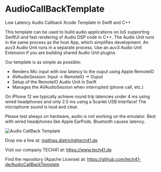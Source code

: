 # AudioCallBackTemplate
Low Latency Audio Callback Xcode Template in Swift and C++

This template can be used to build audio applications on IoS supporting SwiftUI and fast rendering of Audio DSP code in C++.
The Audio Unit runs in the same process as the host App, which simplifies development.
An auv3 Audio Unit runs in a separate process. Use an auv3 Audio Unit Extension if you are building shared Audio Unit plugins.

Our template is as simple as possible:

- Renders Mic input with low latency to the ouput using Apple RemoteIO 
- AVAudioSession: Input -> RemoteIO -> Ouput
- Setup of the RemoteIO Audio Unit in Swift
- Manages the AVAudioSession when interrupted (phone call, etc.)

On iPhone 12 we typically achieve round trip latencies under 4 ms using wired headphones and only 2.5 ms using a Scarlet USB Interface!
The microphone sound is loud and clear.

Please test always on hardware, audio is not working on the emulator.
Best with wired headphones like Apple EarPods.
Bluetooth causes latency.

![Audio CallBack Template](https://github.com/tech41-de/AudioCallBackTemplate/AudioCallBackTemplate.png)

Drop me a line at: 
mathias.dietrich@tech41.de

Visit our company TECH41 at:
https://www.tech41.de

Find the repository (Apache License) at:
https://github.com/tech41-de/AudioCallBackTemplate

